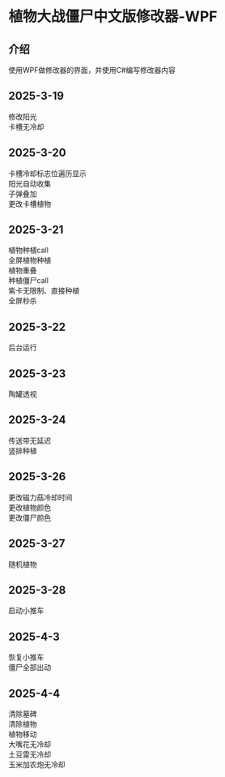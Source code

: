# 植物大战僵尸中文版修改器-WPF
## 介绍
使用WPF做修改器的界面，并使用C#编写修改器内容
## 2025-3-19
修改阳光  
卡槽无冷却
## 2025-3-20
卡槽冷却标志位遍历显示  
阳光自动收集  
子弹叠加  
更改卡槽植物  
## 2025-3-21
植物种植call  
全屏植物种植  
植物重叠  
种植僵尸call  
紫卡无限制、直接种植  
全屏秒杀  
## 2025-3-22
后台运行  
## 2025-3-23
陶罐透视  
## 2025-3-24
传送带无延迟  
竖排种植  
## 2025-3-26
更改磁力菇冷却时间  
更改植物颜色  
更改僵尸颜色  
## 2025-3-27
随机植物  
## 2025-3-28
启动小推车  
## 2025-4-3
恢复小推车  
僵尸全部出动
## 2025-4-4
清除墓碑  
清除植物  
植物移动  
大嘴花无冷却  
土豆雷无冷却  
玉米加农炮无冷却  
